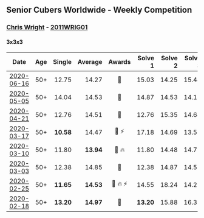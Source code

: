 ## Senior Cubers Worldwide - Weekly Competition
### [Chris Wright](../chris_wright.md) - [2011WRIG01](https://www.worldcubeassociation.org/persons/2011WRIG01?event=333)

#### 3x3x3

| Date | Age | Single | Average | Awards | Solve 1 | Solve 2 | Solve 3 | Solve 4 | Solve 5 | Video |
| :--: | :--: | --: | --: | :--: | --: | --: | --: | --: | --: | :-- |
| [2020-06-16](../../results/333/2020-06-16.md) | 50+ | 12.75 | 14.27 | 🥈 | 15.03 | 14.25 | 15.44 | 12.75 | 13.52 | [Link](https://www.facebook.com/events/604103587178706/permalink/604904053765326/) |
| [2020-05-05](../../results/333/2020-05-05.md) | 50+ | 14.04 | 14.53 | 🥇 | 14.87 | 14.53 | 14.18 | 14.04 | 15.04 | [Link](https://www.facebook.com/events/3313106775587396/permalink/3313461472218593/) |
| [2020-04-21](../../results/333/2020-04-21.md) | 50+ | 12.76 | 14.51 | 🥈 | 12.76 | 15.35 | 14.64 | 22.02 | 13.54 | [Link](https://www.facebook.com/events/880278499062375/permalink/884787265278165/) |
| [2020-03-17](../../results/333/2020-03-17.md) | 50+ | **10.58** | 14.47 | 🥇 ⚡ | 17.18 | 14.69 | 13.52 | 15.19 | **10.58** | [Link](https://www.facebook.com/events/280686576235146/permalink/283308539306283/) |
| [2020-03-10](../../results/333/2020-03-10.md) | 50+ | 11.80 | **13.94** | 🥇 🔥 | 11.80 | 14.48 | 14.75 | 13.46 | 13.88 | [Link](https://www.facebook.com/events/164742401163863/permalink/166336147671155/) |
| [2020-03-03](../../results/333/2020-03-03.md) | 50+ | 12.38 | 14.85 | 🥇 | 12.38 | 14.87 | 14.57 | 19.16 | 15.11 | [Link](https://www.facebook.com/events/241721610185997/permalink/243063123385179/) |
| [2020-02-25](../../results/333/2020-02-25.md) | 50+ | **11.65** | **14.53** | 🥇 🔥 ⚡ | 14.55 | 18.24 | 14.22 | **11.65** | 14.82 | [Link](https://www.facebook.com/events/196320811461109/permalink/198268351266355/) |
| [2020-02-18](../../results/333/2020-02-18.md) | 50+ | **13.20** | **14.97** | 🥈 | **13.20** | 15.88 | 16.35 | 13.38 | 15.64 | [Link](https://www.facebook.com/events/2558750947697073/permalink/2563823887189779/) |


<!-- Global site tag (gtag.js) - Google Analytics -->
<script async src="https://www.googletagmanager.com/gtag/js?id=UA-86348435-3"></script>
<script>window.dataLayer = window.dataLayer || []; function gtag() {dataLayer.push(arguments);} gtag('js', new Date()); gtag('config', 'UA-86348435-3');</script>
